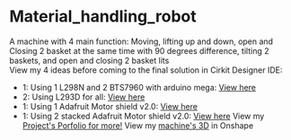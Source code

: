 # Material_handling_robot
A machine with 4 main function: Moving, lifting up and down, open and Closing 2 basket at the same time with 90 degrees difference, tilting 2 baskets, and open and closing 2 basket lits  
View my 4 ideas before coming to the final solution in Cirkit Designer IDE:  
+ 1: Using 1 L298N and 2 BTS7960 with arduino mega: [View here](https://app.cirkitdesigner.com/project/7d6883a3-baba-4743-b37d-e35bbc2b2684)  
+ 2: Using L293D for all: [View here](https://app.cirkitdesigner.com/project/7155d2f1-59a5-45e5-bbe3-ef6ad620df98)
+ 1: Using 1 Adafruit Motor shield v2.0: [View here](https://app.cirkitdesigner.com/project/afff9ec8-5408-444f-829e-eb7a223dfd0b)
+ 1: Using 2 stacked Adafruit Motor shield v2.0: [View here](https://app.cirkitdesigner.com/project/7666e3f8-3db8-49b5-932e-fe18bfa57095)
View my [Project's Porfolio for more!](https://sites.google.com/d/1fudKg24ENkLSHDUOqW5S7ufzbdMQYwPd/p/1qMjTxkBd2NF85TK36neUU-XD81PFtkRy/edit)
View my [machine's 3D](https://cad.onshape.com/documents?nodeId=4e20e2300b7f2f46b0cc9b89&resourceType=folder) in Onshape
